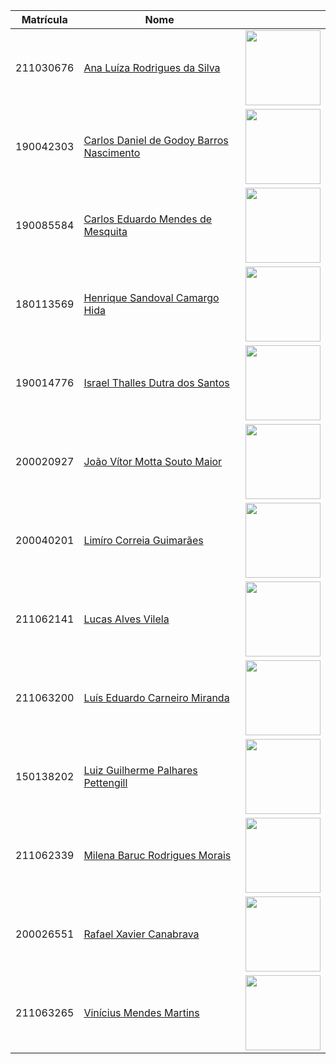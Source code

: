 | Matrícula   | Nome                                       |                                                                                          |
|-------------|--------------------------------------------|------------------------------------------------------------------------------------------|
| 211030676   | [Ana Luíza Rodrigues da Silva](https://github.com/analuizargds) | <img src="static/imagens/perfil/AnaLuiza.jpeg" width="120px">                           |
| 190042303   | [Carlos Daniel de Godoy Barros Nascimento](https://github.com/CDGodoy) | <img src="gh-pages/static/imagens/perfil/CarlosDaniel.jpeg" width="120px">                               |
| 190085584   | [Carlos Eduardo Mendes de Mesquita](https://github.com/CarlosEduardoMendesdeMesquita) | <img src="gh-pages/static/imagens/perfil/CarlosEduardo.jpeg" width="120px">           |
| 180113569   | [Henrique Sandoval Camargo Hida](https://github.com/HenriqueHida) | <img src="gh-pages/static/imagens/perfil/HenriqueHida.jpeg" width="120px">                             |
| 190014776   | [Israel Thalles Dutra dos Santos](https://github.com/IsraelThalles) | <img src="gh-pages/static/imagens/perfil/IsraelThalles.jpeg" width="120px">                           |
| 200020927   | [João Vítor Motta Souto Maior](https://github.com/Jvsoutomaior) | <img src="gh-pages/static/imagens/perfil/JoaoVitor.jpeg" width="120px">                             |
| 200040201   | [Limíro Correia Guimarães](https://github.com/LimirioGuimaraes) | <img src="gh-pages/static/imagens/perfil/LimiroCorreia.jpeg" width="120px">                         |
| 211062141   | [Lucas Alves Vilela](https://github.com/Lucas-AV) | <img src="gh-pages/static/imagens/perfil/LucasVilela.jpeg" width="120px">                                 |
| 211063200   | [Luís Eduardo Carneiro Miranda](https://github.com/LuisMiranda10) | <img src="gh-pages/static/imagens/perfil/LuisEduardo.jpeg" width="120px">                           |
| 150138202   | [Luiz Guilherme Palhares Pettengill](https://github.com/luizpettengill) | <img src="gh-pages/static/imagens/perfil/LuizGuilherme.png" width="120px">                         |
| 211062339   | [Milena Baruc Rodrigues Morais](https://github.com/MilenaBaruc) | <img src="gh-pages/static/imagens/perfil/MilenaBaruc.png" width="120px">                             |
| 200026551   | [Rafael Xavier Canabrava](https://github.com/rafaelxavierr) | <img src="gh-pages/static/imagens/perfil/RafaelXavier.png" width="120px">                           |
| 211063265   | [Vinícius Mendes Martins](https://github.com/yabamiah) | <img src="gh-pages/static/imagens/perfil/ViniciusMendes.png" width="120px">                                 |
